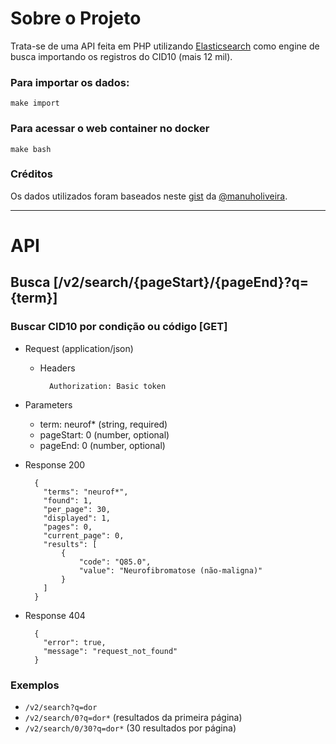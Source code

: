 # Sobre o Projeto

Trata-se de uma API feita em PHP utilizando [Elasticsearch](https://www.elastic.co/products/elasticsearch) como engine de busca importando os registros do CID10 (mais 12 mil).

### Para importar os dados:
    make import

### Para acessar o web container no docker
    make bash

### Créditos
Os dados utilizados foram baseados neste [gist](https://gist.github.com/manuholiveira/9441735) da [@manuholiveira](https://github.com/manuholiveira).

___

# API

## Busca [/v2/search/{pageStart}/{pageEnd}?q={term}]

### Buscar CID10 por condição ou código [GET]

+ Request (application/json)

    + Headers

            Authorization: Basic token

+ Parameters

    + term: neurof* (string, required)
    + pageStart: 0 (number, optional)
    + pageEnd: 0 (number, optional)


+ Response 200

        {
          "terms": "neurof*",
          "found": 1,
          "per_page": 30,
          "displayed": 1,
          "pages": 0,
          "current_page": 0,
          "results": [
              {
                  "code": "Q85.0",
                  "value": "Neurofibromatose (não-maligna)"
              }
          ]
        }

+ Response 404

        {
          "error": true,
          "message": "request_not_found"
        }

### Exemplos

* `/v2/search?q=dor`
* `/v2/search/0?q=dor*` (resultados da primeira página)
* `/v2/search/0/30?q=dor*` (30 resultados por página)
